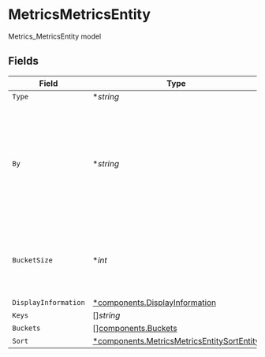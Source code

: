 # MetricsMetricsEntity

Metrics_MetricsEntity model


## Fields

| Field                                                                                                                               | Type                                                                                                                                | Required                                                                                                                            | Description                                                                                                                         |
| ----------------------------------------------------------------------------------------------------------------------------------- | ----------------------------------------------------------------------------------------------------------------------------------- | ----------------------------------------------------------------------------------------------------------------------------------- | ----------------------------------------------------------------------------------------------------------------------------------- |
| `Type`                                                                                                                              | **string*                                                                                                                           | :heavy_minus_sign:                                                                                                                  | N/A                                                                                                                                 |
| `By`                                                                                                                                | **string*                                                                                                                           | :heavy_minus_sign:                                                                                                                  | The field by which the metrics are grouped. Can be one of: total, severity, priority, functionality, service, environment, or user. |
| `BucketSize`                                                                                                                        | **int*                                                                                                                              | :heavy_minus_sign:                                                                                                                  | The size of returned buckets. Can be one of: day, week, month, or all_time.                                                         |
| `DisplayInformation`                                                                                                                | [*components.DisplayInformation](../../models/components/displayinformation.md)                                                     | :heavy_minus_sign:                                                                                                                  | N/A                                                                                                                                 |
| `Keys`                                                                                                                              | []*string*                                                                                                                          | :heavy_minus_sign:                                                                                                                  | N/A                                                                                                                                 |
| `Buckets`                                                                                                                           | [][components.Buckets](../../models/components/buckets.md)                                                                          | :heavy_minus_sign:                                                                                                                  | N/A                                                                                                                                 |
| `Sort`                                                                                                                              | [*components.MetricsMetricsEntitySortEntity](../../models/components/metricsmetricsentitysortentity.md)                             | :heavy_minus_sign:                                                                                                                  | N/A                                                                                                                                 |